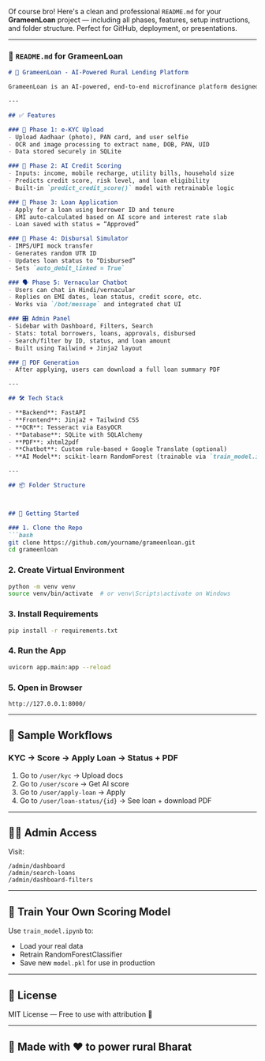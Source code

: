 Of course bro! Here's a clean and professional `README.md` for your **GrameenLoan** project — including all phases, features, setup instructions, and folder structure. Perfect for GitHub, deployment, or presentations.

---

### 📄 `README.md` for GrameenLoan

```markdown
# 🚀 GrameenLoan - AI-Powered Rural Lending Platform

GrameenLoan is an AI-powered, end-to-end microfinance platform designed to help NBFCs streamline rural loan applications. It features digital KYC, AI credit scoring, a mini loan management system, disbursal simulation, vernacular chatbot, and a full admin dashboard — all built with FastAPI, TailwindCSS, and Jinja2.

---

## ✅ Features

### 🧾 Phase 1: e-KYC Upload
- Upload Aadhaar (photo), PAN card, and user selfie
- OCR and image processing to extract name, DOB, PAN, UID
- Data stored securely in SQLite

### 🧠 Phase 2: AI Credit Scoring
- Inputs: income, mobile recharge, utility bills, household size
- Predicts credit score, risk level, and loan eligibility
- Built-in `predict_credit_score()` model with retrainable logic

### 💸 Phase 3: Loan Application
- Apply for a loan using borrower ID and tenure
- EMI auto-calculated based on AI score and interest rate slab
- Loan saved with status = “Approved”

### 🏦 Phase 4: Disbursal Simulator
- IMPS/UPI mock transfer
- Generates random UTR ID
- Updates loan status to “Disbursed”
- Sets `auto_debit_linked = True`

### 🗣️ Phase 5: Vernacular Chatbot
- Users can chat in Hindi/vernacular
- Replies on EMI dates, loan status, credit score, etc.
- Works via `/bot/message` and integrated chat UI

### 🎛️ Admin Panel
- Sidebar with Dashboard, Filters, Search
- Stats: total borrowers, loans, approvals, disbursed
- Search/filter by ID, status, and loan amount
- Built using Tailwind + Jinja2 layout

### 📄 PDF Generation
- After applying, users can download a full loan summary PDF

---

## 🛠 Tech Stack

- **Backend**: FastAPI
- **Frontend**: Jinja2 + Tailwind CSS
- **OCR**: Tesseract via EasyOCR
- **Database**: SQLite with SQLAlchemy
- **PDF**: xhtml2pdf
- **Chatbot**: Custom rule-based + Google Translate (optional)
- **AI Model**: scikit-learn RandomForest (trainable via `train_model.ipynb`)

---

## 📦 Folder Structure



## 🚀 Getting Started

### 1. Clone the Repo
```bash
git clone https://github.com/yourname/grameenloan.git
cd grameenloan
```

### 2. Create Virtual Environment
```bash
python -m venv venv
source venv/bin/activate  # or venv\Scripts\activate on Windows
```

### 3. Install Requirements
```bash
pip install -r requirements.txt
```

### 4. Run the App
```bash
uvicorn app.main:app --reload
```

### 5. Open in Browser
```
http://127.0.0.1:8000/
```

---

## 📌 Sample Workflows

### KYC → Score → Apply Loan → Status + PDF
1. Go to `/user/kyc` → Upload docs
2. Go to `/user/score` → Get AI score
3. Go to `/user/apply-loan` → Apply
4. Go to `/user/loan-status/{id}` → See loan + download PDF

---

## 👨‍💼 Admin Access

Visit:
```
/admin/dashboard
/admin/search-loans
/admin/dashboard-filters
```

---

## 🤖 Train Your Own Scoring Model

Use `train_model.ipynb` to:
- Load your real data
- Retrain RandomForestClassifier
- Save new `model.pkl` for use in production

---

## 📄 License

MIT License — Free to use with attribution 🙌

---

## 💬 Made with ❤️ to power rural Bharat
```

